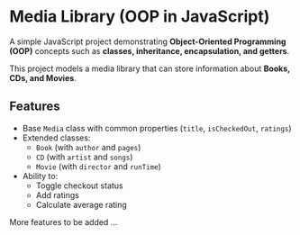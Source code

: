 # Media Library (OOP in JavaScript)

A simple JavaScript project demonstrating **Object-Oriented Programming (OOP)** concepts such as **classes, inheritance, encapsulation, and getters**.  

This project models a media library that can store information about **Books, CDs, and Movies**.  

## Features
- Base `Media` class with common properties (`title`, `isCheckedOut`, `ratings`)
- Extended classes:
  - `Book` (with `author` and `pages`)
  - `CD` (with `artist` and `songs`)
  - `Movie` (with `director` and `runTime`)
- Ability to:
  - Toggle checkout status
  - Add ratings
  - Calculate average rating
 
More features to be added ...
